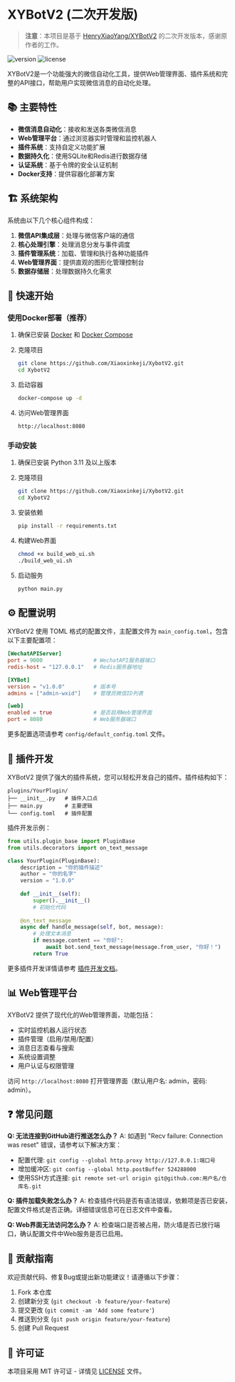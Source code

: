 # XYBotV2 (二次开发版)

> **注意**：本项目是基于 [HenryXiaoYang/XYBotV2](https://github.com/HenryXiaoYang/XYBotV2) 的二次开发版本，感谢原作者的工作。

![version](https://img.shields.io/badge/version-2.0.0-blue)
![license](https://img.shields.io/badge/license-MIT-green)

XYBotV2是一个功能强大的微信自动化工具，提供Web管理界面、插件系统和完整的API接口，帮助用户实现微信消息的自动化处理。

## 📚 主要特性

- **微信消息自动化**：接收和发送各类微信消息
- **Web管理平台**：通过浏览器实时管理和监控机器人
- **插件系统**：支持自定义功能扩展
- **数据持久化**：使用SQLite和Redis进行数据存储
- **认证系统**：基于令牌的安全认证机制
- **Docker支持**：提供容器化部署方案

## 🏗️ 系统架构

系统由以下几个核心组件构成：

1. **微信API集成层**：处理与微信客户端的通信
2. **核心处理引擎**：处理消息分发与事件调度
3. **插件管理系统**：加载、管理和执行各种功能插件
4. **Web管理界面**：提供直观的图形化管理控制台
5. **数据存储层**：处理数据持久化需求

## 🚀 快速开始

### 使用Docker部署（推荐）

1. 确保已安装 [Docker](https://www.docker.com/) 和 [Docker Compose](https://docs.docker.com/compose/)

2. 克隆项目
   ```bash
   git clone https://github.com/Xiaoxinkeji/XybotV2.git
   cd XybotV2
   ```

3. 启动容器
   ```bash
   docker-compose up -d
   ```

4. 访问Web管理界面
   ```
   http://localhost:8080
   ```

### 手动安装

1. 确保已安装 Python 3.11 及以上版本

2. 克隆项目
   ```bash
   git clone https://github.com/Xiaoxinkeji/XybotV2.git
   cd XybotV2
   ```

3. 安装依赖
   ```bash
   pip install -r requirements.txt
   ```

4. 构建Web界面
   ```bash
   chmod +x build_web_ui.sh
   ./build_web_ui.sh
   ```

5. 启动服务
   ```bash
   python main.py
   ```

## ⚙️ 配置说明

XYBotV2 使用 TOML 格式的配置文件，主配置文件为 `main_config.toml`，包含以下主要配置项：

```toml
[WechatAPIServer]
port = 9000                # WechatAPI服务器端口
redis-host = "127.0.0.1"   # Redis服务器地址

[XYBot]
version = "v1.0.0"         # 版本号
admins = ["admin-wxid"]    # 管理员微信ID列表

[web]
enabled = true             # 是否启用Web管理界面
port = 8080                # Web服务器端口
```

更多配置选项请参考 `config/default_config.toml` 文件。

## 🔌 插件开发

XYBotV2 提供了强大的插件系统，您可以轻松开发自己的插件。插件结构如下：

```
plugins/YourPlugin/
├── __init__.py   # 插件入口点
├── main.py       # 主要逻辑
└── config.toml   # 插件配置
```

插件开发示例：

```python
from utils.plugin_base import PluginBase
from utils.decorators import on_text_message

class YourPlugin(PluginBase):
    description = "你的插件描述"
    author = "你的名字"
    version = "1.0.0"
    
    def __init__(self):
        super().__init__()
        # 初始化代码
    
    @on_text_message
    async def handle_message(self, bot, message):
        # 处理文本消息
        if message.content == "你好":
            await bot.send_text_message(message.from_user, "你好！")
        return True
```

更多插件开发详情请参考 [插件开发文档](docs/plugin_development.md)。

## 📊 Web管理平台

XYBotV2 提供了现代化的Web管理界面，功能包括：

- 实时监控机器人运行状态
- 插件管理（启用/禁用/配置）
- 消息日志查看与搜索
- 系统设置调整
- 用户认证与权限管理

访问 `http://localhost:8080` 打开管理界面（默认用户名: admin，密码: admin）。

## ❓ 常见问题

**Q: 无法连接到GitHub进行推送怎么办？**
A: 如遇到 "Recv failure: Connection was reset" 错误，请参考以下解决方案：
- 配置代理: `git config --global http.proxy http://127.0.0.1:端口号`
- 增加缓冲区: `git config --global http.postBuffer 524288000`
- 使用SSH方式连接: `git remote set-url origin git@github.com:用户名/仓库名.git`

**Q: 插件加载失败怎么办？**
A: 检查插件代码是否有语法错误，依赖项是否已安装，配置文件格式是否正确。详细错误信息可在日志文件中查看。

**Q: Web界面无法访问怎么办？**
A: 检查端口是否被占用，防火墙是否已放行端口，确认配置文件中Web服务是否已启用。

## 🤝 贡献指南

欢迎贡献代码、修复Bug或提出新功能建议！请遵循以下步骤：

1. Fork 本仓库
2. 创建新分支 (`git checkout -b feature/your-feature`)
3. 提交更改 (`git commit -am 'Add some feature'`)
4. 推送到分支 (`git push origin feature/your-feature`)
5. 创建 Pull Request

## 📜 许可证

本项目采用 MIT 许可证 - 详情见 [LICENSE](LICENSE) 文件。